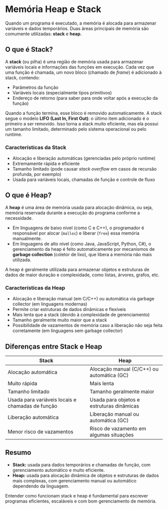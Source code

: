 # Memória Heap e Stack

Quando um programa é executado, a memória é alocada para armazenar variáveis e dados temporários. Duas áreas principais de memória são comumente utilizadas: **stack** e **heap**.

## O que é Stack?

A **stack** (ou pilha) é uma região de memória usada para armazenar variáveis locais e informações das funções em execução. Cada vez que uma função é chamada, um novo bloco (chamado de *frame*) é adicionado à stack, contendo:

- Parâmetros da função
- Variáveis locais (especialmente tipos primitivos)
- Endereço de retorno (para saber para onde voltar após a execução da função)

Quando a função termina, esse bloco é removido automaticamente. A stack segue o modelo **LIFO (Last In, First Out)**: o último item adicionado é o primeiro a ser removido. Isso torna a stack muito eficiente, mas ela possui um tamanho limitado, determinado pelo sistema operacional ou pelo runtime.

### Características da Stack

- Alocação e liberação automáticas (gerenciadas pelo próprio runtime)
- Extremamente rápida e eficiente
- Tamanho limitado (pode causar *stack overflow* em casos de recursão profunda, por exemplo)
- Usada para variáveis locais, chamadas de função e controle de fluxo

## O que é Heap?

A **heap** é uma área de memória usada para alocação dinâmica, ou seja, memória reservada durante a execução do programa conforme a necessidade.

- Em linguagens de baixo nível (como C e C++), o programador é responsável por alocar (`malloc`) e liberar (`free`) essa memória manualmente.
- Em linguagens de alto nível (como Java, JavaScript, Python, C#), o gerenciamento da heap é feito automaticamente por mecanismos de **garbage collection** (coletor de lixo), que libera a memória não mais utilizada.

A heap é geralmente utilizada para armazenar objetos e estruturas de dados de maior duração e complexidade, como listas, árvores, grafos, etc.

### Características da Heap

- Alocação e liberação manual (em C/C++) ou automática via garbage collector (em linguagens modernas)
- Permite criar estruturas de dados dinâmicas e flexíveis
- Mais lenta que a stack (devido à complexidade de gerenciamento)
- Tamanho geralmente muito maior que a stack
- Possibilidade de vazamentos de memória caso a liberação não seja feita corretamente (em linguagens sem garbage collector)

## Diferenças entre Stack e Heap

| Stack                        | Heap                                |
|------------------------------|-------------------------------------|
| Alocação automática          | Alocação manual (C/C++) ou automática (GC) |
| Muito rápida                 | Mais lenta                          |
| Tamanho limitado             | Tamanho geralmente maior            |
| Usada para variáveis locais e chamadas de função | Usada para objetos e estruturas dinâmicas |
| Liberação automática         | Liberação manual ou automática (GC)  |
| Menor risco de vazamentos    | Risco de vazamento em algumas situações |

## Resumo

- **Stack:** usada para dados temporários e chamadas de função, com gerenciamento automático e muito eficiente.
- **Heap:** usada para alocação dinâmica de objetos e estruturas de dados mais complexas, com gerenciamento manual ou automático dependendo da linguagem.

Entender como funcionam stack e heap é fundamental para escrever programas eficientes, escaláveis e com bom gerenciamento de memória.
